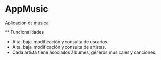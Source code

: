 # AppMusic

Aplicación de música

** Funcionalidades
 * Alta, baja, modificación y consulta de usuarios.
 * Alta, baja, modificación y consulta de artistas.
 * Cada artista tiene asociados álbumes, géneros musicales y canciones.